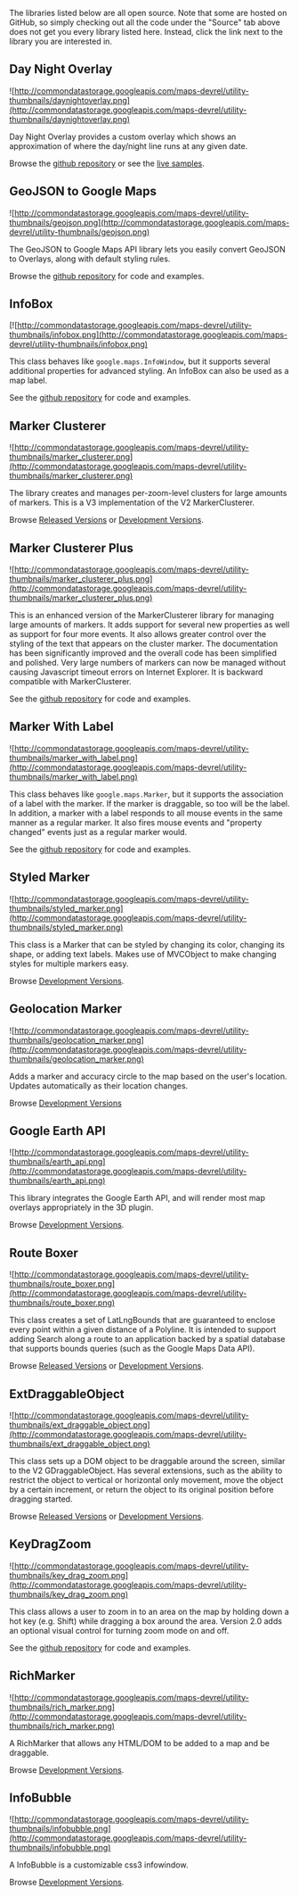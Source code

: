 The libraries listed below are all open source.  Note that some are hosted on GitHub, so simply checking out all the code under the "Source" tab above does not get you every library listed here.  Instead, click the link next to the library you are interested in.

## Day Night Overlay ##

![http://commondatastorage.googleapis.com/maps-devrel/utility-thumbnails/daynightoverlay.png](http://commondatastorage.googleapis.com/maps-devrel/utility-thumbnails/daynightoverlay.png)

Day Night Overlay provides a custom overlay which shows an approximation of where the day/night line runs at any given date.

Browse the [github repository](https://github.com/kaktus621/google-maps-api-addons) or see the [live samples](http://plus.martinmatysiak.de/daynightoverlay/examples/).


## GeoJSON to Google Maps ##

![http://commondatastorage.googleapis.com/maps-devrel/utility-thumbnails/geojson.png](http://commondatastorage.googleapis.com/maps-devrel/utility-thumbnails/geojson.png)

The GeoJSON to Google Maps API library lets you easily convert GeoJSON to Overlays, along with default styling rules.

Browse the [github repository](https://github.com/JasonSanford/geojson-google-maps) for code and examples.


## InfoBox ##

[![http://commondatastorage.googleapis.com/maps-devrel/utility-thumbnails/infobox.png](http://commondatastorage.googleapis.com/maps-devrel/utility-thumbnails/infobox.png)

This class behaves like `google.maps.InfoWindow`, but it supports several additional properties for advanced styling. An InfoBox can also be used as a map label.

See the [github repository](https://github.com/googlemaps/v3-utility-library/tree/master/infobox) for code and examples.


## Marker Clusterer ##

![http://commondatastorage.googleapis.com/maps-devrel/utility-thumbnails/marker_clusterer.png](http://commondatastorage.googleapis.com/maps-devrel/utility-thumbnails/marker_clusterer.png)

The library creates and manages per-zoom-level clusters for large amounts of markers.  This is a V3 implementation of the V2 MarkerClusterer.

Browse [Released Versions](http://google-maps-utility-library-v3.googlecode.com/svn/tags/markerclusterer/) or
[Development Versions](http://google-maps-utility-library-v3.googlecode.com/svn/trunk/markerclusterer/).

## Marker Clusterer Plus ##

![http://commondatastorage.googleapis.com/maps-devrel/utility-thumbnails/marker_clusterer_plus.png](http://commondatastorage.googleapis.com/maps-devrel/utility-thumbnails/marker_clusterer_plus.png)

This is an enhanced version of the MarkerClusterer library for managing large amounts of markers. It adds support for several new properties as well as support for four more events. It also allows greater control over the styling of the text that appears on the cluster marker. The documentation has been significantly improved and the overall code has been simplified and polished. Very large numbers of markers can now be managed without causing Javascript timeout errors on Internet Explorer. It is backward compatible with MarkerClusterer.

See the [github repository](https://github.com/googlemaps/v3-utility-library/tree/master/markerclustererplus) for code and examples.


## Marker With Label ##

![http://commondatastorage.googleapis.com/maps-devrel/utility-thumbnails/marker_with_label.png](http://commondatastorage.googleapis.com/maps-devrel/utility-thumbnails/marker_with_label.png)

This class behaves like `google.maps.Marker`, but it supports the association of a label with the marker. If the marker is draggable, so too will be the label. In addition, a marker with a label responds to all mouse events in the same manner as a regular marker. It also fires mouse events and "property changed" events just as a regular marker would.

See the [github repository](https://github.com/googlemaps/v3-utility-library/tree/master/markerwithlabel) for code and examples.


## Styled Marker ##

![http://commondatastorage.googleapis.com/maps-devrel/utility-thumbnails/styled_marker.png](http://commondatastorage.googleapis.com/maps-devrel/utility-thumbnails/styled_marker.png)

This class is a Marker that can be styled by changing its color, changing its shape, or adding text labels. Makes use of MVCObject to make changing styles for multiple markers easy.

Browse [Development Versions](http://google-maps-utility-library-v3.googlecode.com/svn/trunk/styledmarker/).


## Geolocation Marker ##

![http://commondatastorage.googleapis.com/maps-devrel/utility-thumbnails/geolocation_marker.png](http://commondatastorage.googleapis.com/maps-devrel/utility-thumbnails/geolocation_marker.png)

Adds a marker and accuracy circle to the map based on the user's location. Updates automatically as their location changes.

Browse [Development Versions](http://google-maps-utility-library-v3.googlecode.com/svn/trunk/geolocationmarker/)



## Google Earth API ##

![http://commondatastorage.googleapis.com/maps-devrel/utility-thumbnails/earth_api.png](http://commondatastorage.googleapis.com/maps-devrel/utility-thumbnails/earth_api.png)


This library integrates the Google Earth API, and will render most map overlays appropriately in the 3D plugin.

Browse [Development Versions](http://google-maps-utility-library-v3.googlecode.com/svn/trunk/googleearth/).



## Route Boxer ##

![http://commondatastorage.googleapis.com/maps-devrel/utility-thumbnails/route_boxer.png](http://commondatastorage.googleapis.com/maps-devrel/utility-thumbnails/route_boxer.png)


This class creates a set of LatLngBounds that are guaranteed to enclose every point within a given distance of a Polyline. It is intended to support adding Search along a route to an application backed by a spatial database that supports bounds queries (such as the Google Maps Data API).


Browse [Released Versions](http://google-maps-utility-library-v3.googlecode.com/svn/tags/routeboxer/) or
[Development Versions](http://google-maps-utility-library-v3.googlecode.com/svn/trunk/routeboxer/).

## ExtDraggableObject ##

![http://commondatastorage.googleapis.com/maps-devrel/utility-thumbnails/ext_draggable_object.png](http://commondatastorage.googleapis.com/maps-devrel/utility-thumbnails/ext_draggable_object.png)


This class sets up a DOM object to be draggable around the screen, similar to the V2 GDraggableObject. Has several extensions, such as the ability to restrict the object to vertical or horizontal only movement, move the object by a certain increment, or return the object to its original position before dragging started.


Browse [Released Versions](http://google-maps-utility-library-v3.googlecode.com/svn/tags/extdraggableobject/) or
[Development Versions](http://google-maps-utility-library-v3.googlecode.com/svn/trunk/ExtDraggableObject/).


## KeyDragZoom ##

![http://commondatastorage.googleapis.com/maps-devrel/utility-thumbnails/key_drag_zoom.png](http://commondatastorage.googleapis.com/maps-devrel/utility-thumbnails/key_drag_zoom.png)


This class allows a user to zoom in to an area on the map by holding down a hot key (e.g. Shift) while dragging a box around the area. Version 2.0 adds an optional visual control for turning zoom mode on and off.

See the [github repository](https://github.com/googlemaps/v3-utility-library/tree/master/keydragzoom) for code and examples.


## RichMarker ##

![http://commondatastorage.googleapis.com/maps-devrel/utility-thumbnails/rich_marker.png](http://commondatastorage.googleapis.com/maps-devrel/utility-thumbnails/rich_marker.png)

A RichMarker that allows any HTML/DOM to be added to a map and be draggable.

Browse [Development Versions](http://google-maps-utility-library-v3.googlecode.com/svn/trunk/richmarker/).

## InfoBubble ##

![http://commondatastorage.googleapis.com/maps-devrel/utility-thumbnails/infobubble.png](http://commondatastorage.googleapis.com/maps-devrel/utility-thumbnails/infobubble.png)

A InfoBubble is a customizable css3 infowindow.

Browse [Development Versions](http://google-maps-utility-library-v3.googlecode.com/svn/trunk/infobubble/).
